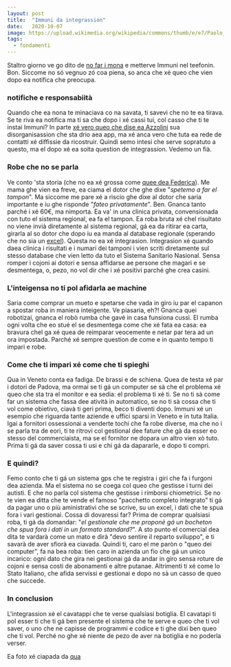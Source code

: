 ```yaml
---
layout: post
title:  "Immuni da integrassion"
date:   2020-10-07
image: https://upload.wikimedia.org/wikipedia/commons/thumb/e/e7/Paolo_Monti_-_Servizio_fotografico_%28Battaglia_Terme%2C_1967%29_-_BEIC_6349104.jpg/1024px-Paolo_Monti_-_Servizio_fotografico_%28Battaglia_Terme%2C_1967%29_-_BEIC_6349104.jpg
tags:
  - fondamenti
---
```


Staltro giorno ve go dito de [no far i mona](https://poentavalei.com/2020/10/04/immuni-mona.html) e metterve Immuni nel teefonin. Bon. Siccome no só vegnuo zó coa piena, so anca che xé queo che vien dopo ea notifica che preocupa.

### notifiche e responsabiità
Quando che ea nona te minaciava co na savata, ti savevi che no te ea tirava. Se te riva ea notifica ma ti sa che dopo i xé cassi tui, col casso che ti te instai Immuni? In parte [xé vero queo che dise ea Azzolini](https://www.editorialedomani.it/fatti/immuni-e-abbandonati-il-governo-usa-la-app-per-scaricare-ogni-responsabilit-sui-cittadini-xop1piz7) sua disorganisassion che sta drio aea app, ma xé anca vero che tuta ea rede de contatti xé diffissie da ricostruir. Quindi semo intesi che serve sopratuto a questo, ma el dopo xé ea soita question de integrassion. Vedemo un fià.

### Robe che no se parla
Ve conto 'sta storia (che no ea xé grossa come [quee dea Federica](https://poentavalei.com/liston#storieviveevenete)). Me mama ghe vien ea freve, ea ciama el dotor che ghe dixe "*spetemo a far el tampon*". Ma siccome me pare xé a riscio ghe dixe al dotor che saria importante e iu ghe risponde "*fateo privatamente*". Ben. Gnanca tanto parché i xé 60€, ma nimporta. Ea va' in una clinica privata, convensionada con tuto el sistema regional, ea fa el tampon. Ea roba bruta xé chel risultato no viene invià diretamente al sistema regional, gá ea da ritirar ea carta, girarla al so dotor che dopo iu ea manda al database regionale (sperando che no sia un [excel](https://poentavalei.com/2020/10/06/buta-excel.html)). Questa no ea xé integrasion. Integrasion xé quando daea clinica i risultati e i numari dei tamponi i vien scriti diretamente sul stesso database che vien letto da tuto el Sistema Sanitario Nasional. Sensa romper i cojoni ai dotori e sensa affidarse ae persone che magari e se desmentega, o, pezo, no vol dir che i xé positivi parché ghe crea casini.

### L'inteigensa no ti pol afidarla ae machine
Saria come comprar un mueto e spetarse che vada in giro iu par el capanon a spostar roba in maniera inteigente. Ve piasaria, eh?! Gnanca quei robotizai, gnanca el robò rumba che gavé in casa funsiona cussì. El rumba ogni volta che eo stué el se desmentega come che xé fata ea casa: ea bravura chel ga xé quea de reimparar veocemente e netar par tera ad un ora impostada. Parché xé sempre question de come e in quanto tempo ti impari e robe.

### Come che ti impari xé come che ti spieghi
Qua in Veneto conta ea fadiga. De brassi e de schiena. Quea de testa xé par i dotori de Padova, ma ormai se ti gá un computer se sà che el problema xé queo che sta tra el monitor e ea sedia: el problema ti xé ti. Se no ti sà come far un sistema che fassa dee atività in automatico, se no ti sà cossa che ti vol come obietivo, ciavà ti geri prima, beco ti diventi dopo. Immuni xé un esempio che riguarda tante aziende e uffici sparsi in Veneto e in tuta Italia. Igai a fornitori ossessionai a venderte tochi che fa robe diverse, ma che no i se parla tra de eori, ti te ritrovi col gestional dee fature che gà da esser eo stesso del commerciaista, ma se el fornitor ne dopara un altro vien xò tuto. Prima ti gá da saver cossa ti usi e chi gá da dapararle, e dopo ti compri.

### E quindi?
Femo conto che ti gá un sistema gps che te registra i giri che fa i furgoni dea azienda. Ma el sistema no se coega col queo che gestisse i turni dei autisti. E che no parla col sistema che gestisse i rimborsi chiometrici. Se no te vien ea ditta che te vende el famoso "pacchetto completo integrato" ti gá da pagar uno o più aministrativi che se scrive, su un excel, i dati che te spua fora i vari gestionai. Cossa di dovaressi far? Prima de comprar qualsiasi roba, ti gá da domandar: "*el gestionale che me proponè gá un bocheton che spua fora i dati in un formato standard?*". A sto punto el comercial dea dita te vardarà come un mato e dirà "devo sentire il reparto sviluppo", e ti savarà de aver sfiorà ea ciavada. Quindi ti, caro el me paròn o "queo dei computer", fa na bea roba: tien caro in azienda un fio che gá un unico incarico: ogni dato che gira nei gestionai gá da andar in giro sensa roture de cojoni e sensa costi de abonamenti e altre putanae. Altrimenti ti xé come lo Stato Italiano, che afida servissi e gestionai e dopo no sà un casso de queo che succede.

### In conclusion
L'integrassion xé el cavatappi che te verse qualsiasi botiglia. El cavatapi ti pol esser ti che ti gá ben presente el sistema che te serve e queo che ti vol saver, o uno che ne capisse de programmi e codice e ti ghe dixi ben queo che ti vol. Perché no ghe xé niente de pezo de aver na botiglia e no poderla verser.



Ea foto xé ciapada da [qua](https://commons.wikimedia.org/wiki/File:Paolo_Monti_-_Servizio_fotografico_(Battaglia_Terme,_1967)_-_BEIC_6349104.jpg)
